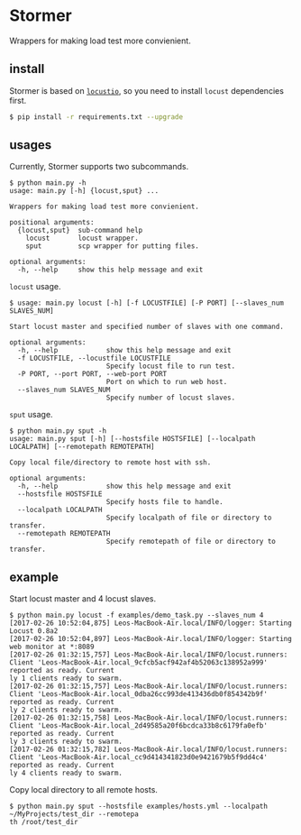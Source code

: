 # Stormer

Wrappers for making load test more convienient.

## install

Stormer is based on [`locustio`](https://github.com/locustio/locust), so you need to install `locust` dependencies first.

```bash
$ pip install -r requirements.txt --upgrade
```

## usages

Currently, Stormer supports two subcommands.

```text
$ python main.py -h
usage: main.py [-h] {locust,sput} ...

Wrappers for making load test more convienient.

positional arguments:
  {locust,sput}  sub-command help
    locust       locust wrapper.
    sput         scp wrapper for putting files.

optional arguments:
  -h, --help     show this help message and exit
```

`locust` usage.

```text
$ usage: main.py locust [-h] [-f LOCUSTFILE] [-P PORT] [--slaves_num SLAVES_NUM]

Start locust master and specified number of slaves with one command.

optional arguments:
  -h, --help            show this help message and exit
  -f LOCUSTFILE, --locustfile LOCUSTFILE
                        Specify locust file to run test.
  -P PORT, --port PORT, --web-port PORT
                        Port on which to run web host.
  --slaves_num SLAVES_NUM
                        Specify number of locust slaves.
```

`sput` usage.

```text
$ python main.py sput -h
usage: main.py sput [-h] [--hostsfile HOSTSFILE] [--localpath LOCALPATH] [--remotepath REMOTEPATH]

Copy local file/directory to remote host with ssh.

optional arguments:
  -h, --help            show this help message and exit
  --hostsfile HOSTSFILE
                        Specify hosts file to handle.
  --localpath LOCALPATH
                        Specify localpath of file or directory to transfer.
  --remotepath REMOTEPATH
                        Specify remotepath of file or directory to transfer.
```

## example

Start locust master and 4 locust slaves.

```text
$ python main.py locust -f examples/demo_task.py --slaves_num 4
[2017-02-26 10:52:04,875] Leos-MacBook-Air.local/INFO/logger: Starting Locust 0.8a2
[2017-02-26 10:52:04,897] Leos-MacBook-Air.local/INFO/logger: Starting web monitor at *:8089
[2017-02-26 01:32:15,757] Leos-MacBook-Air.local/INFO/locust.runners: Client 'Leos-MacBook-Air.local_9cfcb5acf942af4b52063c138952a999' reported as ready. Current
ly 1 clients ready to swarm.
[2017-02-26 01:32:15,757] Leos-MacBook-Air.local/INFO/locust.runners: Client 'Leos-MacBook-Air.local_0dba26cc993de413436db0f854342b9f' reported as ready. Current
ly 2 clients ready to swarm.
[2017-02-26 01:32:15,758] Leos-MacBook-Air.local/INFO/locust.runners: Client 'Leos-MacBook-Air.local_2d49585a20f6bcdca33b8c6179fa0efb' reported as ready. Current
ly 3 clients ready to swarm.
[2017-02-26 01:32:15,782] Leos-MacBook-Air.local/INFO/locust.runners: Client 'Leos-MacBook-Air.local_cc9d414341823d0e9421679b5f9dd4c4' reported as ready. Current
ly 4 clients ready to swarm.
```

Copy local directory to all remote hosts.

```text
$ python main.py sput --hostsfile examples/hosts.yml --localpath ~/MyProjects/test_dir --remotepa
th /root/test_dir
```
